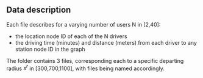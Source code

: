 ## Data description


Each file describes for a varying number of users N in \[2,40\]:

- the location node ID of each of the N drivers
- the driving time (minutes) and distance (meters) from each driver to any station node ID in the graph

The folder contains 3 files, corresponding each to a specific departing radius $s^r$ in \[300,700,1100\], with files being named accordingly.
